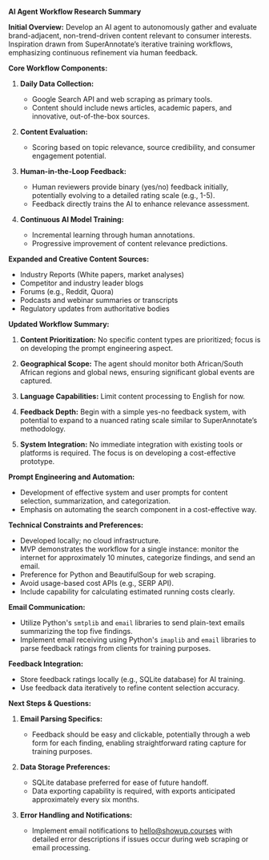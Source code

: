 **AI Agent Workflow Research Summary**

**Initial Overview:**
Develop an AI agent to autonomously gather and evaluate brand-adjacent, non-trend-driven content relevant to consumer interests. Inspiration drawn from SuperAnnotate’s iterative training workflows, emphasizing continuous refinement via human feedback.

**Core Workflow Components:**

1. **Daily Data Collection:**

   - Google Search API and web scraping as primary tools.
   - Content should include news articles, academic papers, and innovative, out-of-the-box sources.

2. **Content Evaluation:**

   - Scoring based on topic relevance, source credibility, and consumer engagement potential.

3. **Human-in-the-Loop Feedback:**

   - Human reviewers provide binary (yes/no) feedback initially, potentially evolving to a detailed rating scale (e.g., 1-5).
   - Feedback directly trains the AI to enhance relevance assessment.

4. **Continuous AI Model Training:**

   - Incremental learning through human annotations.
   - Progressive improvement of content relevance predictions.

**Expanded and Creative Content Sources:**

- Industry Reports (White papers, market analyses)
- Competitor and industry leader blogs
- Forums (e.g., Reddit, Quora)
- Podcasts and webinar summaries or transcripts
- Regulatory updates from authoritative bodies

**Updated Workflow Summary:**

1. **Content Prioritization:**
   No specific content types are prioritized; focus is on developing the prompt engineering aspect.

2. **Geographical Scope:**
   The agent should monitor both African/South African regions and global news, ensuring significant global events are captured.

3. **Language Capabilities:**
   Limit content processing to English for now.

4. **Feedback Depth:**
   Begin with a simple yes-no feedback system, with potential to expand to a nuanced rating scale similar to SuperAnnotate’s methodology.

5. **System Integration:**
   No immediate integration with existing tools or platforms is required. The focus is on developing a cost-effective prototype.

**Prompt Engineering and Automation:**

- Development of effective system and user prompts for content selection, summarization, and categorization.
- Emphasis on automating the search component in a cost-effective way.

**Technical Constraints and Preferences:**

- Developed locally; no cloud infrastructure.
- MVP demonstrates the workflow for a single instance: monitor the internet for approximately 10 minutes, categorize findings, and send an email.
- Preference for Python and BeautifulSoup for web scraping.
- Avoid usage-based cost APIs (e.g., SERP API).
- Include capability for calculating estimated running costs clearly.

**Email Communication:**

- Utilize Python's `smtplib` and `email` libraries to send plain-text emails summarizing the top five findings.
- Implement email receiving using Python's `imaplib` and `email` libraries to parse feedback ratings from clients for training purposes.

**Feedback Integration:**

- Store feedback ratings locally (e.g., SQLite database) for AI training.
- Use feedback data iteratively to refine content selection accuracy.

**Next Steps & Questions:**

1. **Email Parsing Specifics:**
   - Feedback should be easy and clickable, potentially through a web form for each finding, enabling straightforward rating capture for training purposes.

2. **Data Storage Preferences:**
   - SQLite database preferred for ease of future handoff.
   - Data exporting capability is required, with exports anticipated approximately every six months.

3. **Error Handling and Notifications:**
   - Implement email notifications to hello@showup.courses with detailed error descriptions if issues occur during web scraping or email processing.

